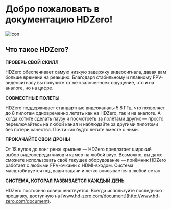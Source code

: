 # Добро пожаловать в документацию HDZero!

![icon](/icon.png)

## Что такое HDZero?

**ПРОВЕРЬ СВОЙ СКИЛЛ**

HDZero обеспечивает самую низкую задержку видеосигнала, давая вам больше времени на реакцию. Благодаря стабильному и плавному FPV-видеосигналу вы получите то же «залоченное» ощущение, что и на аналоге, но на цифре.

**СОВМЕСТНЫЕ ПОЛЕТЫ**

HDZero поддерживает стандартные видеоканалы 5.8 ГГц, что позволяет до 8 пилотам одновременно летать как на HDZero, так и на аналоге. А когда хотите сделать паузу и посмотреть за полётами других — просто переключайтесь на любой канал и наблюдайте за другими пилотоми без потери качества. Почти как будто летите вместе с ними.

**ПРОКАЧАЙТЕ СВОИ ДРОНЫ**

От 1S вупов до лонг ренж крыльев — HDZero предлагает широкий выбор видеопередатчиков и камер на любой вкус. Возможно, вы даже сможете использовать своё текущее оборудование — приёмник HDZero работает с любыми FPV-очками с HDMI-входом. Система масштабируется под ваши задачи и легко вписывается в любой сетап.

**СИСТЕМА, КОТОРАЯ РАЗВИВАЕТСЯ КАЖДЫЙ ДЕНЬ**

HDZero постоянно совершенствуется. Всегда используйте последнюю прошивку, доступную на [www.hd-zero.com/document](http://www.hd-zero.com/document).
